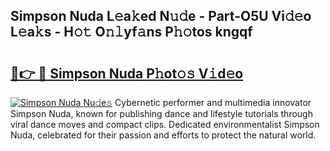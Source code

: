 ## Simpson Nuda L𝚎a𝚔ed N𝚞𝚍e - Part-O5U Vi𝚍𝚎o L𝚎a𝚔s - H𝚘𝚝 O𝚗𝚕yf𝚊ns P𝚑𝚘tos kngqf

# <h2><a href="http://kf3dip.oniu.top/?m=Simpson+Nuda">🔗👉 🔴 Simpson Nuda P𝚑ot𝚘𝚜 V𝚒d𝚎o</a></h2>

[![Simpson Nuda Nu𝚍e𝚜](https://i.imgur.com/0qMVB7G.gif)](http://kf3dip.oniu.top/?m=Simpson+Nuda)
Cybernetic performer and multimedia innovator Simpson Nuda, known for publishing dance and lifestyle tutorials through viral dance moves and compact clips. Dedicated environmentalist Simpson Nuda, celebrated for their passion and efforts to protect the natural world.  
